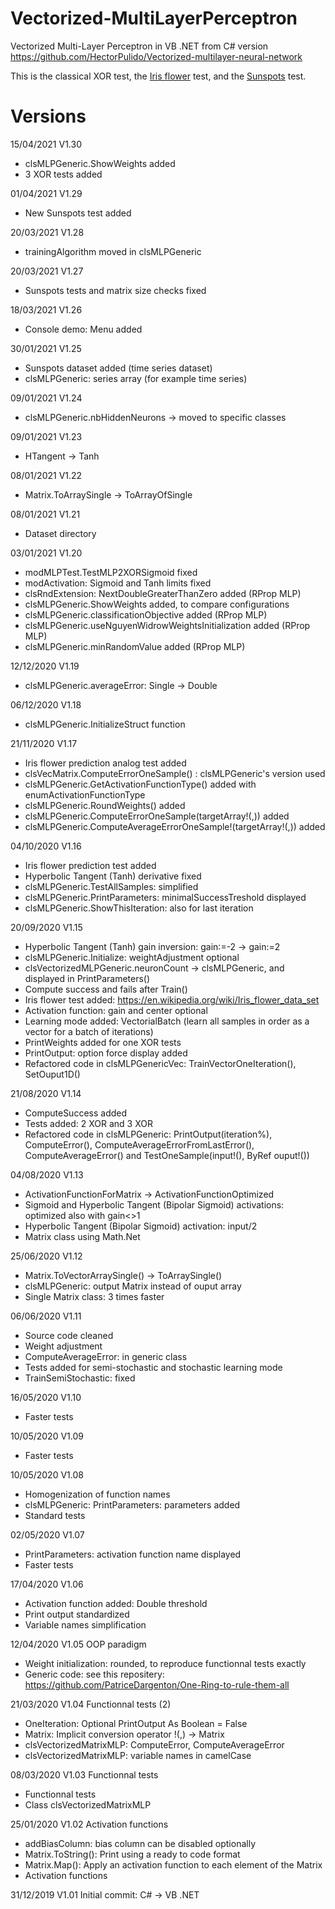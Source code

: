 # Vectorized-MultiLayerPerceptron

Vectorized Multi-Layer Perceptron in VB .NET from C# version https://github.com/HectorPulido/Vectorized-multilayer-neural-network

This is the classical XOR test, the [Iris flower](https://en.wikipedia.org/wiki/Iris_flower_data_set) test, and the [Sunspots](https://courses.cs.washington.edu/courses/cse599/01wi/admin/Assignments/nn.html) test.

# Versions

15/04/2021 V1.30
- clsMLPGeneric.ShowWeights added
- 3 XOR tests added

01/04/2021 V1.29
- New Sunspots test added

20/03/2021 V1.28
- trainingAlgorithm moved in clsMLPGeneric

20/03/2021 V1.27
- Sunspots tests and matrix size checks fixed

18/03/2021 V1.26
- Console demo: Menu added

30/01/2021 V1.25
- Sunspots dataset added (time series dataset)
- clsMLPGeneric: series array (for example time series)

09/01/2021 V1.24
- clsMLPGeneric.nbHiddenNeurons -> moved to specific classes

09/01/2021 V1.23
- HTangent -> Tanh

08/01/2021 V1.22
- Matrix.ToArraySingle -> ToArrayOfSingle

08/01/2021 V1.21
- Dataset directory

03/01/2021 V1.20
- modMLPTest.TestMLP2XORSigmoid fixed
- modActivation: Sigmoid and Tanh limits fixed
- clsRndExtension: NextDoubleGreaterThanZero added (RProp MLP)
- clsMLPGeneric.ShowWeights added, to compare configurations
- clsMLPGeneric.classificationObjective added (RProp MLP)
- clsMLPGeneric.useNguyenWidrowWeightsInitialization added (RProp MLP)
- clsMLPGeneric.minRandomValue added (RProp MLP)

12/12/2020 V1.19
- clsMLPGeneric.averageError: Single -> Double

06/12/2020 V1.18
- clsMLPGeneric.InitializeStruct function

21/11/2020 V1.17
- Iris flower prediction analog test added
- clsVecMatrix.ComputeErrorOneSample() : clsMLPGeneric's version used
- clsMLPGeneric.GetActivationFunctionType() added with enumActivationFunctionType
- clsMLPGeneric.RoundWeights() added
- clsMLPGeneric.ComputeErrorOneSample(targetArray!(,)) added
- clsMLPGeneric.ComputeAverageErrorOneSample!(targetArray!(,)) added

04/10/2020 V1.16
- Iris flower prediction test added
- Hyperbolic Tangent (Tanh) derivative fixed
- clsMLPGeneric.TestAllSamples: simplified
- clsMLPGeneric.PrintParameters: minimalSuccessTreshold displayed
- clsMLPGeneric.ShowThisIteration: also for last iteration

20/09/2020 V1.15
- Hyperbolic Tangent (Tanh) gain inversion: gain:=-2 -> gain:=2
- clsMLPGeneric.Initialize: weightAdjustment optional
- clsVectorizedMLPGeneric.neuronCount -> clsMLPGeneric, and displayed in PrintParameters()
- Compute success and fails after Train()
- Iris flower test added: https://en.wikipedia.org/wiki/Iris_flower_data_set
- Activation function: gain and center optional
- Learning mode added: VectorialBatch (learn all samples in order as a vector for a batch of iterations)
- PrintWeights added for one XOR tests
- PrintOutput: option force display added
- Refactored code in clsMLPGenericVec: TrainVectorOneIteration(), SetOuput1D()

21/08/2020 V1.14
- ComputeSuccess added
- Tests added: 2 XOR and 3 XOR
- Refactored code in clsMLPGeneric: PrintOutput(iteration%), ComputeError(), ComputeAverageErrorFromLastError(), ComputeAverageError() and TestOneSample(input!(), ByRef ouput!())

04/08/2020 V1.13
- ActivationFunctionForMatrix ->
  ActivationFunctionOptimized
- Sigmoid and Hyperbolic Tangent (Bipolar Sigmoid) activations: optimized also with gain<>1
- Hyperbolic Tangent (Bipolar Sigmoid) activation: input/2
- Matrix class using Math.Net

25/06/2020 V1.12
- Matrix.ToVectorArraySingle() -> ToArraySingle()
- clsMLPGeneric: output Matrix instead of ouput array
- Single Matrix class: 3 times faster

06/06/2020 V1.11
- Source code cleaned
- Weight adjustment
- ComputeAverageError: in generic class
- Tests added for semi-stochastic and stochastic learning mode
- TrainSemiStochastic: fixed

16/05/2020 V1.10
- Faster tests

10/05/2020 V1.09
- Faster tests

10/05/2020 V1.08
- Homogenization of function names
- clsMLPGeneric: PrintParameters: parameters added
- Standard tests

02/05/2020 V1.07
- PrintParameters: activation function name displayed
- Faster tests

17/04/2020 V1.06
- Activation function added: Double threshold
- Print output standardized
- Variable names simplification

12/04/2020 V1.05 OOP paradigm
- Weight initialization: rounded, to reproduce functionnal tests exactly
- Generic code: see this repositery: https://github.com/PatriceDargenton/One-Ring-to-rule-them-all

21/03/2020 V1.04 Functionnal tests (2)
- OneIteration: Optional PrintOutput As Boolean = False
- Matrix: Implicit conversion operator !(,) -> Matrix
- clsVectorizedMatrixMLP: ComputeError, ComputeAverageError
- clsVectorizedMatrixMLP: variable names in camelCase

08/03/2020 V1.03 Functionnal tests
- Functionnal tests
- Class clsVectorizedMatrixMLP

25/01/2020 V1.02 Activation functions
- addBiasColumn: bias column can be disabled optionally
- Matrix.ToString(): Print using a ready to code format
- Matrix.Map(): Apply an activation function to each element of the Matrix
- Activation functions

31/12/2019 V1.01 Initial commit: C# -> VB .NET